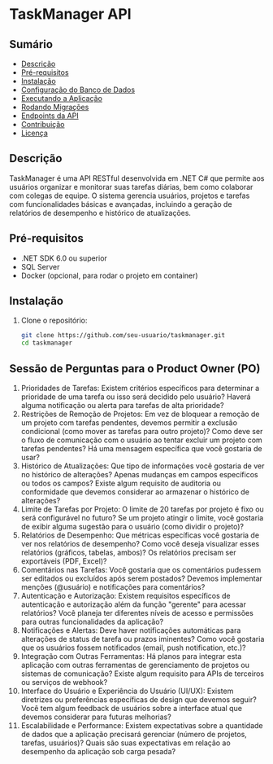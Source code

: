 # TaskManager API

## Sumário

- [Descrição](#descrição)
- [Pré-requisitos](#pré-requisitos)
- [Instalação](#instalação)
- [Configuração do Banco de Dados](#configuração-do-banco-de-dados)
- [Executando a Aplicação](#executando-a-aplicação)
- [Rodando Migrações](#rodando-migrações)
- [Endpoints da API](#endpoints-da-api)
- [Contribuição](#contribuição)
- [Licença](#licença)

## Descrição

TaskManager é uma API RESTful desenvolvida em .NET C# que permite aos usuários organizar e monitorar suas tarefas diárias, bem como colaborar com colegas de equipe. O sistema gerencia usuários, projetos e tarefas com funcionalidades básicas e avançadas, incluindo a geração de relatórios de desempenho e histórico de atualizações.

## Pré-requisitos

- .NET SDK 6.0 ou superior
- SQL Server
- Docker (opcional, para rodar o projeto em container)

## Instalação

1. Clone o repositório:

   ```bash
   git clone https://github.com/seu-usuario/taskmanager.git
   cd taskmanager


## Sessão de Perguntas para o Product Owner (PO)
1. Prioridades de Tarefas:
Existem critérios específicos para determinar a prioridade de uma tarefa ou isso será decidido pelo usuário?
Haverá alguma notificação ou alerta para tarefas de alta prioridade?
2. Restrições de Remoção de Projetos:
Em vez de bloquear a remoção de um projeto com tarefas pendentes, devemos permitir a exclusão condicional (como mover as tarefas para outro projeto)?
Como deve ser o fluxo de comunicação com o usuário ao tentar excluir um projeto com tarefas pendentes? Há uma mensagem específica que você gostaria de usar?
3. Histórico de Atualizações:
Que tipo de informações você gostaria de ver no histórico de alterações? Apenas mudanças em campos específicos ou todos os campos?
Existe algum requisito de auditoria ou conformidade que devemos considerar ao armazenar o histórico de alterações?
4. Limite de Tarefas por Projeto:
O limite de 20 tarefas por projeto é fixo ou será configurável no futuro?
Se um projeto atingir o limite, você gostaria de exibir alguma sugestão para o usuário (como dividir o projeto)?
5. Relatórios de Desempenho:
Que métricas específicas você gostaria de ver nos relatórios de desempenho?
Como você deseja visualizar esses relatórios (gráficos, tabelas, ambos)?
Os relatórios precisam ser exportáveis (PDF, Excel)?
6. Comentários nas Tarefas:
Você gostaria que os comentários pudessem ser editados ou excluídos após serem postados?
Devemos implementar menções (@usuário) e notificações para comentários?
7. Autenticação e Autorização:
Existem requisitos específicos de autenticação e autorização além da função "gerente" para acessar relatórios?
Você planeja ter diferentes níveis de acesso e permissões para outras funcionalidades da aplicação?
8. Notificações e Alertas:
Deve haver notificações automáticas para alterações de status de tarefa ou prazos iminentes?
Como você gostaria que os usuários fossem notificados (email, push notification, etc.)?
9. Integração com Outras Ferramentas:
Há planos para integrar esta aplicação com outras ferramentas de gerenciamento de projetos ou sistemas de comunicação?
Existe algum requisito para APIs de terceiros ou serviços de webhook?
10. Interface do Usuário e Experiência do Usuário (UI/UX):
Existem diretrizes ou preferências específicas de design que devemos seguir?
Você tem algum feedback de usuários sobre a interface atual que devemos considerar para futuras melhorias?
11. Escalabilidade e Performance:
Existem expectativas sobre a quantidade de dados que a aplicação precisará gerenciar (número de projetos, tarefas, usuários)?
Quais são suas expectativas em relação ao desempenho da aplicação sob carga pesada?